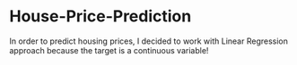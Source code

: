 # House-Price-Prediction
In order to predict housing prices, I decided to work with Linear Regression approach because the target is a continuous variable!
